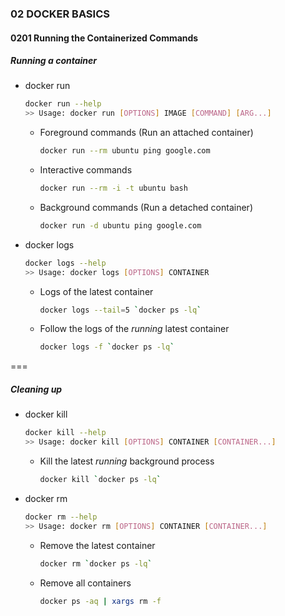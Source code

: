 ### 02 DOCKER BASICS
#### 0201 Running the Containerized Commands

##### Running a container

- docker run  
  ```bash
  docker run --help
  >> Usage: docker run [OPTIONS] IMAGE [COMMAND] [ARG...]
  ```
  - Foreground commands (Run an attached container)  
    ```bash
    docker run --rm ubuntu ping google.com
    ```
  - Interactive commands  
    ```bash
    docker run --rm -i -t ubuntu bash
    ```
  - Background commands (Run a detached container)  
    ```bash
    docker run -d ubuntu ping google.com
    ```

- docker logs  
  ```bash
  docker logs --help
  >> Usage: docker logs [OPTIONS] CONTAINER
  ```
  - Logs of the latest container  
    ```bash
    docker logs --tail=5 `docker ps -lq`
    ```
  - Follow the logs of the _running_ latest container  
    ```bash
    docker logs -f `docker ps -lq`
    ```

===

##### Cleaning up

- docker kill  
  ```bash
  docker kill --help
  >> Usage: docker kill [OPTIONS] CONTAINER [CONTAINER...]
  ```
  - Kill the latest _running_ background process  
    ```bash
    docker kill `docker ps -lq`
    ```

- docker rm  
  ```bash
  docker rm --help
  >> Usage: docker rm [OPTIONS] CONTAINER [CONTAINER...]
  ```
  - Remove the latest container  
    ```bash
    docker rm `docker ps -lq`
    ```
  - Remove all containers  
    ```bash
    docker ps -aq | xargs rm -f
    ```
